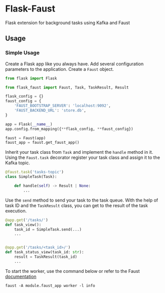 # Flask-Faust

Flask extension for background tasks using Kafka and Faust

## Usage

### Simple Usage

Create a Flask app like you always have. Add several configuration parameters to the application. Create a `Faust`
object.

```py
from flask import Flask

from flask_faust import Faust, Task, TaskResult, Result

flask_config = {}
faust_config = {
    'FAUST_BOOTSTRAP_SERVER': 'localhost:9092',
    'FAUST_BACKEND_URL': 'store.db',
}

app = Flask(__name__)
app.config.from_mapping({**flask_config, **faust_config})

faust = Faust(app)
faust_app = faust.get_faust_app()
```

Inherit your task class from `Task` and implement the `handle` method in it. Using the `Faust.task` decorator register
your task class and assign it to the Kafka topic.

```py
@faust.task('tasks-topic')
class SimpleTask(Task):

    def handle(self) -> Result | None:
        ...
```

Use the `send` method to send your task to the task queue. With the help of task ID and the `TaskResult` class, you can
get to the result of the task execution.

```py
@app.get('/tasks/')
def task_view():
    task_id = SimpleTask.send(...)
    ...


@app.get('/tasks/<task_id>/')
def task_status_view(task_id: str):
    result = TaskResult(task_id)
    ...
```

To start the worker, use the command below or refer to the
Faust [documentation](https://github.com/faust-streaming/faust)

```shell
faust -A module.faust_app worker -l info
```
